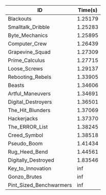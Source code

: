 |ID|Time(s)|
|-|-|
|Blackouts|1.25179|
|Smalltalk_Dribble|1.25283|
|Byte_Mechanics|1.25895|
|Computer_Crew|1.26439|
|Grapevine_Squad|1.27309|
|Prime_Calculus|1.27715|
|Loose_Screws|1.29137|
|Rebooting_Rebels|1.33905|
|Beasts|1.34606|
|Artful_Maneuvers|1.34691|
|Digital_Destroyers|1.36501|
|The_Hit_Blunders|1.37069|
|Hackerjacks|1.37370|
|The_ERROR_List|1.38245|
|Creed_Symbol|1.38518|
|Pseudo_Boom|1.41434|
|Rug_Heed_Bend|1.44561|
|Digitally_Destroyed|1.83546|
|Key_to_Innovation|inf|
|Gonzo_Brutes|inf|
|Pint_Sized_Benchwarmers|inf|
